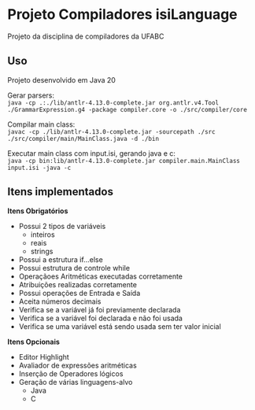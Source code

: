 # Projeto Compiladores isiLanguage
Projeto da disciplina de compiladores da UFABC

## Uso
Projeto desenvolvido em Java 20

Gerar parsers:  
`java -cp .:./lib/antlr-4.13.0-complete.jar org.antlr.v4.Tool ./GrammarExpression.g4 -package compiler.core -o ./src/compiler/core`

Compilar main class:  
`javac -cp ./lib/antlr-4.13.0-complete.jar -sourcepath ./src ./src/compiler/main/MainClass.java -d ./bin`

Executar main class com input.isi, gerando java e c:  
`java -cp bin:lib/antlr-4.13.0-complete.jar compiler.main.MainClass input.isi -java -c`

## Itens implementados
__Itens Obrigatórios__
- Possui 2 tipos de variáveis
  - inteiros
  - reais
  - strings
- Possui a estrutura if...else
- Possui estrutura de controle while
- Operaçãoes Aritméticas executadas corretamente
- Atribuições realizadas corretamente
- Possui operações de Entrada e Saída
- Aceita números decimais
- Verifica se a variável já foi previamente declarada
- Verifica se a variável foi declarada e não foi usada
- Verifica se uma variável está sendo usada sem ter valor inicial

__Itens Opcionais__
- Editor Highlight
- Avaliador de expressões aritméticas
- Inserção de Operadores lógicos
- Geração de várias linguagens-alvo
  - Java
  - C
